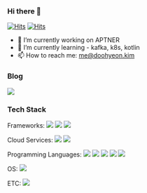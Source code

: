 ### Hi there 👋

[![Hits](https://hits.seeyoufarm.com/api/count/incr/badge.svg?url=https%3A%2F%2Fgithub.com%2FDoohyeon-Kim&count_bg=%2379C83D&title_bg=%23555555&icon=github.svg&icon_color=%23E7E7E7&title=hits&edge_flat=false)](https://hits.seeyoufarm.com) [![Hits](https://hits.seeyoufarm.com/api/count/incr/badge.svg?url=https%3A%2F%2Fmedium.com%2F%40doohyeon.kim&count_bg=%2379C83D&title_bg=%23555555&icon=medium.svg&icon_color=%23E7E7E7&title=hits&edge_flat=false)](https://hits.seeyoufarm.com)


- 🔭 I’m currently working on APTNER
- 🌱 I’m currently learning - kafka, k8s, kotlin
- 📫 How to reach me: me@doohyeon.kim


### Blog
<a href="https://medium.com/@doohyeon.kim"><img src="https://img.shields.io/badge/Blog-000000?style=flat-square&logo=Medium&logoColor=white"/></a> 


### Tech Stack

Frameworks: <img src="https://img.shields.io/badge/Flutter-02569B?style=flat-square&logo=Flutter&logoColor=FFFFFF"/> <img src="https://img.shields.io/badge/Spring-6DB33F?style=flat-square&logo=Spring&logoColor=FFFFFF"/> <img src="https://img.shields.io/badge/NestJS-E0234E?style=flat-square&logo=React&logoColor=FFFFFF"/>

Cloud Services: <img src="https://img.shields.io/badge/AWS-232F3E?style=flat-square&logo=Amazon-AWS&logoColor=FFFFFF"/> <img src="https://img.shields.io/badge/Firebase-FFCA28?style=flat-square&logo=Firebase&logoColor=FFFFFF"/> 

Programming Languages: <img src="https://img.shields.io/badge/Dart-0175C2?style=flat-square&logo=Dart&logoColor=FFFFFF"/> <img src="https://img.shields.io/badge/Java-007396?style=flat-square&logo=Java&logoColor=FFFFFF"> <img src="https://img.shields.io/badge/TypeScript-3178C6?style=flat-square&logo=TypeScript&logoColor=000000"/> <img src="https://img.shields.io/badge/-A8B9CC?style=flat-square&logo=C&logoColor=FFFFFF"/> <img src="https://img.shields.io/badge/C++-00599C?style=flat-square&logo=C++&logoColor=FFFFFF"/> 

OS: <img src="https://img.shields.io/badge/Linux-FCC624?style=flat-square&logo=Linux&logoColor=000000"/> 

ETC: <img src="https://img.shields.io/badge/ROS-22314E?style=flat-square&logo=ROS&logoColor=FFFFFF"/>


<!--
<img src="https://img.shields.io/badge/Rust-000000?style=flat-square&logo=Rust&logoColor=FFFFFF"/>
-->






<!--
![Doohyeon Kim's GitHub stats](https://github-readme-stats.vercel.app/api?username=Doohyeon-Kim&show_icons=true&theme=midnight-purple)
-->
